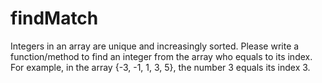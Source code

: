 # findMatch
Integers in an array are unique and increasingly sorted. Please write a function/method to find an integer from the array who equals to its index. For example, in the array {-3, -1, 1, 3, 5}, the number 3 equals its index 3. 
